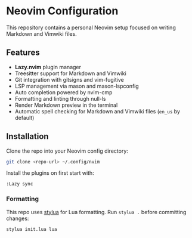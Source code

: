 # Neovim Configuration

This repository contains a personal Neovim setup focused on writing Markdown and Vimwiki files.

## Features
- **Lazy.nvim** plugin manager
- Treesitter support for Markdown and Vimwiki
- Git integration with gitsigns and vim-fugitive
- LSP management via mason and mason-lspconfig
- Auto completion powered by nvim-cmp
- Formatting and linting through null-ls
- Render Markdown preview in the terminal
- Automatic spell checking for Markdown and Vimwiki files (`en_us` by default)

## Installation
Clone the repo into your Neovim config directory:

```sh
git clone <repo-url> ~/.config/nvim
```

Install the plugins on first start with:

```vim
:Lazy sync
```

### Formatting
This repo uses [stylua](https://github.com/JohnnyMorganz/StyLua) for Lua formatting. Run `stylua .` before committing changes:

```sh
stylua init.lua lua
```

